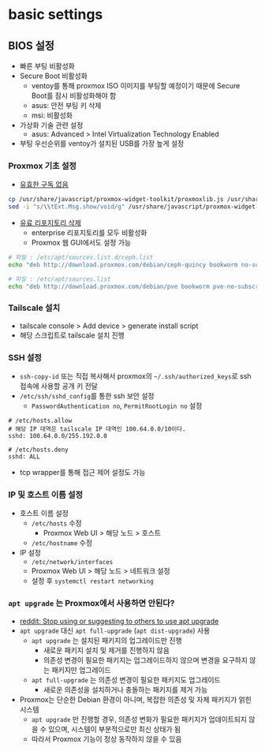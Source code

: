 # basic settings

## BIOS 설정

- 빠른 부팅 비활성화
- Secure Boot 비활성화
  - ventoy를 통해 proxmox ISO 이미지를 부팅할 예정이기 때문에 Secure Boot를 잠시 비활성화해야 함
  - asus: 안전 부팅 키 삭제
  - msi: 비활성화
- 가상화 기술 관련 설정
  - asus: Advanced > Intel Virtualization Technology Enabled
- 부팅 우선순위를 ventoy가 설치된 USB를 가장 높게 설정

### Proxmox 기초 설정

- [유효한 구독 없음](https://svrforum.com/os/138940)

```bash
cp /usr/share/javascript/proxmox-widget-toolkit/proxmoxlib.js /usr/share/javascript/proxmox-widget-toolkit/proxmoxlib.js.bak 
sed -i "s/\\tExt.Msg.show/void/g" /usr/share/javascript/proxmox-widget-toolkit/proxmoxlib.js
```

- [유료 리포지토리 삭제](https://god-logger.tistory.com/136)
  - enterprise 리포지토리를 모두 비활성화
  - Proxmox 웹 GUI에서도 설정 가능

```bash
# 파일 : /etc/apt/sources.list.d/ceph.list
echo "deb http://download.proxmox.com/debian/ceph-quincy bookworm no-subscription" > /etc/apt/sources.list.d/ceph.list 

# 파일 : /etc/apt/sources.list
echo "deb http://download.proxmox.com/debian/pve bookworm pve-no-subscription" >> /etc/apt/sources.list
```

### Tailscale 설치

- tailscale console > Add device > generate install script
- 해당 스크립트로 tailscale 설치 진행

### SSH 설정

- `ssh-copy-id` 또는 직접 복사해서 proxmox의 `~/.ssh/authorized_keys`로 ssh 접속에 사용할 공개 키 전달
- `/etc/ssh/sshd_config`를 통한 ssh 보안 설정
  - `PasswordAuthentication no`, `PermitRootLogin no` 설정

```shell
# /etc/hosts.allow
# 해당 IP 대역은 tailscale IP 대역인 100.64.0.0/10이다.
sshd: 100.64.0.0/255.192.0.0

# /etc/hosts.deny
sshd: ALL
```

- tcp wrapper를 통해 접근 제어 설정도 가능

### IP 및 호스트 이름 설정

- 호스트 이름 설정
  - `/etc/hosts` 수정
    - Proxmox Web UI > 해당 노드 > 호스트
  - `/etc/hostname` 수정
- IP 설정
  - `/etc/network/interfaces`
  - Proxmox Web UI > 해당 노드 > 네트워크 설정
  - 설정 후 `systemctl restart networking`

### `apt upgrade` 는 Proxmox에서 사용하면 안된다?

- [reddit: Stop using or suggesting to others to use apt upgrade](https://www.reddit.com/r/Proxmox/comments/18c3dah/psa_stop_using_or_suggesting_to_others_to_use_apt/)
- `apt upgrade` 대신 `apt full-upgrade` (`apt dist-upgrade`) 사용
  - `apt upgrade` 는 설치된 패키지의 업그레이드만 진행
    - 새로운 패키지 설치 및 제거를 진행하지 않음
    - 의존성 변경이 필요한 패키지는 업그레이드하지 않으며 변경을 요구하지 않는 패키지만 업그레이드
  - `apt full-upgrade` 는 의존성 변경이 필요한 패키지도 업그레이드
    - 새로운 의존성을 설치하거나 충돌하는 패키지를 제거 가능
- Proxmox는 단순한 Debian 환경이 아니며, 복잡한 의존성 및 자체 패키지가 얽힌 시스템
  - `apt upgrade` 만 진행할 경우, 의존성 변화가 필요한 패키지가 업데이트되지 않을 수 있으며, 시스템이 부분적으로만 최신 상태가 됨
  - 따라서 Proxmox 기능이 정상 동작하지 않을 수 있음
